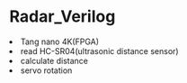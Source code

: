 # Radar_Verilog
<ui>
<li>Tang nano 4K(FPGA)</li>
<li>read HC-SR04(ultrasonic distance sensor)</li>
<li>calculate distance</li>
<li>servo rotation</li>
</ui>
